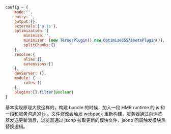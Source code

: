 ```js
config = {
    mode:'',
    entry:'',
    output:{},
    externals:{'a.js'},
    optimization: {
        minimize:'',
        minimizer: [new TerserPlugin(),new OptimizeCSSAssetsPlugin()],
        splitChunks:{}
    },
    resolve:{
        alias:{},
        extensions:[]
    },
    devServer: {},
    module: {
        rules:[]
    },
    plugins:[].filter(Boolean)
}
```

基本实现原理大致这样的，构建 bundle 的时候，加入一段 HMR runtime 的 js 和一段和服务沟通的 js 。文件修改会触发 webpack 重新构建，服务器通过向浏览器发送更新消息，浏览器通过 jsonp 拉取更新的模块文件，jsonp 回调触发模块热替换逻辑。